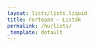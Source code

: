```yaml
---
layout: lists/lists.liquid
title: Fortepan — Listák
permalink: /hu/lists/
_template: default
---
```

